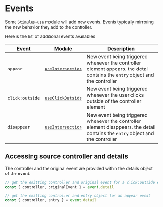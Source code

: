 # Events

Some `Stimulus-use` module will add new events. Events typically mirroring the new behavior they add to the controller.

Here is the list of additional events availables

| Event |Module | Description |
|-------|-------|-------------|
|`appear`|[`useIntersection`](./docs/use-intersection.md)| New event being triggered whenever the controller element appears. the detail contains the `entry` object and the controller|
|`click:outside`|[`useClickOutside`](./docs/use-click-outside.md)| New event being triggered whenever the user clicks outside of the controller element|
|`disappear`|[`useIntersection`](./docs/use-intersection.md)| New event being triggered whenever the controller element disappears. the detail contains the `entry` object and the controller|

## Accessing source controller and details
The controller and the original event are provided within the details object of the event.

```js
// get the emitting controller and original event for a click:outside event
const { controller, originalEvent } = event.detail
```

```js
// get the emitting controller and entry object for an appear event
const { controller, entry } = event.detail
```


